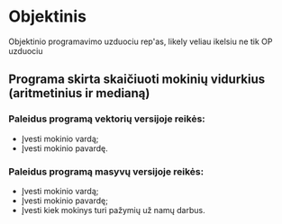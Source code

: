# Objektinis
Objektinio programavimo uzduociu rep'as, likely veliau ikelsiu ne tik OP uzduociu

## Programa skirta skaičiuoti mokinių vidurkius (aritmetinius ir medianą)
### Paleidus programą vektorių versijoje reikės:<br>
- Įvesti mokinio vardą;
- Įvesti mokinio pavardę.

### Paleidus programą masyvų versijoje reikės:<br>
- Įvesti mokinio vardą;
- Įvesti mokinio pavardę;
- Įvesti kiek mokinys turi pažymių už namų darbus.
